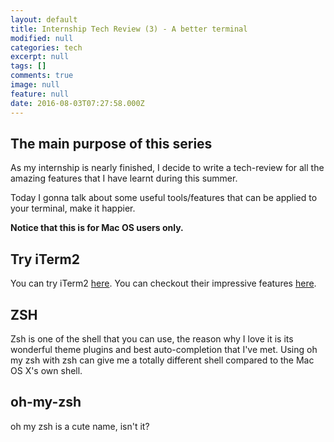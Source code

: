 ```yaml
---
layout: default
title: Internship Tech Review (3) - A better terminal
modified: null
categories: tech
excerpt: null
tags: []
comments: true
image: null
feature: null
date: 2016-08-03T07:27:58.000Z
---
```


## The main purpose of this series

As my internship is nearly finished, I decide to write a tech-review for all the amazing features that I have learnt during this summer.

Today I gonna talk about some useful tools/features that can be applied to your terminal, make it happier.

**Notice that this is for Mac OS users only.**

## Try iTerm2

You can try iTerm2 [here](https://www.iterm2.com/). You can checkout their impressive features [here](https://www.iterm2.com/features.html).

## ZSH

Zsh is one of the shell that you can use, the reason why I love it is its wonderful theme plugins and best auto-completion that I've met. Using oh my zsh with zsh can give me a totally different shell compared to the Mac OS X's own shell.

## oh-my-zsh

oh my zsh is a cute name, isn't it?
